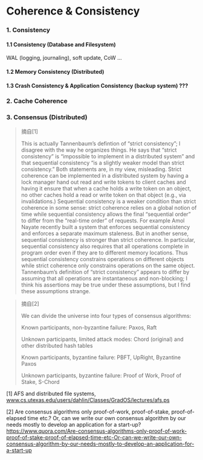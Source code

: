 # Coherence & Consistency


### 1. Consistency

#### 1.1 Consistency (Database and Filesystem)

WAL (logging, journaling), soft update, CoW ...

#### 1.2 Memory Consistency (Distributed)

#### 1.3 Crash Consistency & Application Consistency (backup system) ???

### 2. Cache Coherence 


### 3. Consensus (Distributed)

> 摘自[1] 
>
>This is actually Tannenbaum’s defintion of “strict consistency”; I disagree with the way he organizes things. He says that “strict consistency” is “impossible to implement in a distributed system” and that sequential consistency “is a slightly weaker model than strict consistency.” Both statements are, in my view, misleading.
Strict coherence can be implemented in a distributed system by having a lock manager hand out read and write tokens to client caches and having it ensure that when a cache holds a write token on an object, no other caches hold a read or write token on that object (e.g., via invalidations.)
Sequential consistency is a weaker condition than strict coherence in some sense: strict coherence relies on a global notion of time while sequential consistency allows the final “sequential order” to differ from the “real-time order” of requests. For example Amol Nayate recently built a system that enforces sequential consistency and enforces a separate maximum staleness.
But in another sense, sequential consistency is stronger than strict coherence. In particular, sequential consistency also requires that all operations complete in program order even if they are to different memory locations. Thus sequential consistency constrains operations on different objects while strict coherence only constrains operations on the same object.
Tannenbaum’s definition of “strict consistency” appears to differ by assuming that all operations are instantaneous and non-blocking; I think his assertions may be true under these assumptions, but I find these assumptions strange.


> 摘自[2] 
>
> We can divide the universe into four types of consensus algorithms:
> 
> Known participants, non-byzantine failure: Paxos, Raft
>
>Unknown participants, limited attack modes: Chord (original) and other distributed hash tables
>
>Known participants, byzantine failure: PBFT, UpRight, Byzantine Paxos
>
>Unknown participants, byzantine failure: Proof of Work, Proof of Stake, S-Chord


[1] AFS and distributed file systems, www.cs.utexas.edu/users/dahlin/Classes/GradOS/lectures/afs.ps

[2] Are consensus algorithms only proof-of-work, proof-of-stake, proof-of-elapsed time etc.? Or, can we write our own consensus algorithm by our needs mostly to develop an application for a start-up? https://www.quora.com/Are-consensus-algorithms-only-proof-of-work-proof-of-stake-proof-of-elapsed-time-etc-Or-can-we-write-our-own-consensus-algorithm-by-our-needs-mostly-to-develop-an-application-for-a-start-up